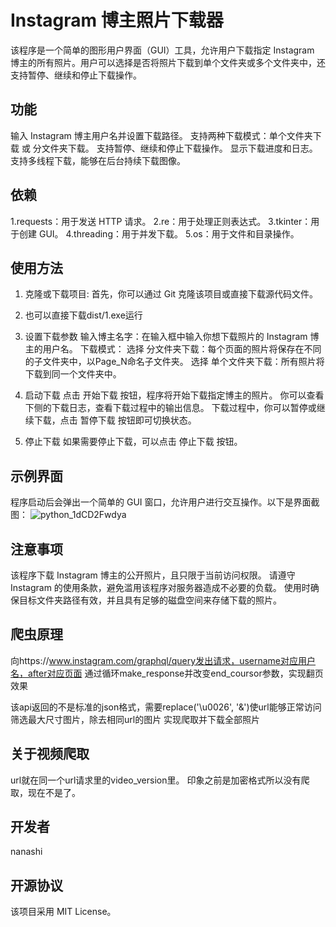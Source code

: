 # Instagram 博主照片下载器
该程序是一个简单的图形用户界面（GUI）工具，允许用户下载指定 Instagram 博主的所有照片。用户可以选择是否将照片下载到单个文件夹或多个文件夹中，还支持暂停、继续和停止下载操作。

## 功能
输入 Instagram 博主用户名并设置下载路径。
支持两种下载模式：单个文件夹下载 或 分文件夹下载。
支持暂停、继续和停止下载操作。
显示下载进度和日志。
支持多线程下载，能够在后台持续下载图像。
## 依赖
1.requests：用于发送 HTTP 请求。
2.re：用于处理正则表达式。
3.tkinter：用于创建 GUI。 
4.threading：用于并发下载。
5.os：用于文件和目录操作。

## 使用方法
1. 克隆或下载项目:
首先，你可以通过 Git 克隆该项目或直接下载源代码文件。

2. 也可以直接下载dist/1.exe运行

3. 设置下载参数
 输入博主名字：在输入框中输入你想下载照片的 Instagram 博主的用户名。
 下载模式：
   选择 分文件夹下载：每个页面的照片将保存在不同的子文件夹中，以Page_N命名子文件夹。
   选择 单个文件夹下载：所有照片将下载到同一个文件夹中。
4. 启动下载
点击 开始下载 按钮，程序将开始下载指定博主的照片。
你可以查看下侧的下载日志，查看下载过程中的输出信息。
下载过程中，你可以暂停或继续下载，点击 暂停下载 按钮即可切换状态。
5. 停止下载
如果需要停止下载，可以点击 停止下载 按钮。

## 示例界面
程序启动后会弹出一个简单的 GUI 窗口，允许用户进行交互操作。以下是界面截图：
![python_1dCD2Fwdya](https://github.com/user-attachments/assets/19a56e2f-3e17-4107-8bd1-efeb2c3f7928)

## 注意事项
该程序下载 Instagram 博主的公开照片，且只限于当前访问权限。
请遵守 Instagram 的使用条款，避免滥用该程序对服务器造成不必要的负载。
使用时确保目标文件夹路径有效，并且具有足够的磁盘空间来存储下载的照片。

## 爬虫原理
向https://www.instagram.com/graphql/query发出请求，username对应用户名，after对应页面
通过循环make_response并改变end_coursor参数，实现翻页效果

该api返回的不是标准的json格式，需要replace('\\u0026', '&')使url能够正常访问
筛选最大尺寸图片，除去相同url的图片
实现爬取并下载全部照片
## 关于视频爬取
url就在同一个url请求里的video_version里。
印象之前是加密格式所以没有爬取，现在不是了。
## 开发者
nanashi
## 开源协议
该项目采用 MIT License。

